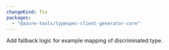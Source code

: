 ```yaml
---
changeKind: fix
packages:
  - "@azure-tools/typespec-client-generator-core"
---
```


Add fallback logic for example mapping of discriminated type.